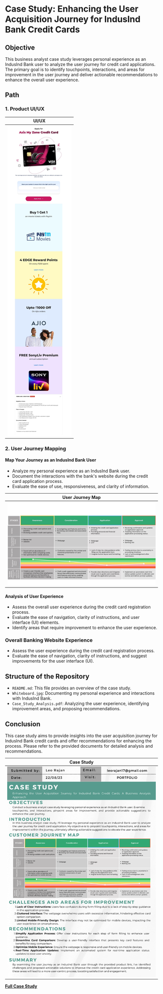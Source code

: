 # Case Study: Enhancing the User Acquisition Journey for IndusInd Bank Credit Cards

## Objective
This business analyst case study leverages personal experience as an IndusInd Bank user to analyze the user journey for credit card applications. The primary goal is to identify touchpoints, interactions, and areas for improvement in the user journey and deliver actionable recommendations to enhance the overall user experience.

## Path

### 1. Product UI/UX

|UI/UX|
|:-:|
|![First Image](https://github.com/leo7736/Case_Study/blob/main/Product%20Link.jpg)|

### 2. User Journey Mapping

#### Map Your Journey as an IndusInd Bank User
- Analyze my personal experience as an IndusInd Bank user.
- Document the interactions with the bank's website during the credit card application process.
- Evaluate the ease of use, responsiveness, and clarity of information.

|User Journey Map|
|:-:|
|![First Image](https://github.com/leo7736/Case_Study/blob/main/Whiteboard.jpg)|

#### Analysis of User Experience
- Assess the overall user experience during the credit card registration process.
- Evaluate the ease of navigation, clarity of instructions, and user interface (UI) elements.
- Identify areas that require improvement to enhance the user experience.

### Overall Banking Website Experience
- Assess the user experience during the credit card registration process.
- Evaluate the ease of navigation, clarity of instructions, and suggest improvements for the user interface (UI).

## Structure of the Repository
- `README.md`: This file provides an overview of the case study.
- `Whiteboard.jpg`: Documenting my personal experience and interactions with IndusInd Bank.
- `Case_Study_Analysis.pdf`: Analyzing the user experience, identifying improvement areas, and proposing recommendations.

## Conclusion
This case study aims to provide insights into the user acquisition journey for IndusInd Bank credit cards and offer recommendations for enhancing the process. Please refer to the provided documents for detailed analysis and recommendations.

|Case Study|
|:-:|
|![First Image](https://github.com/leo7736/Case_Study/blob/main/cs2.png)|

**[Full Case Study](https://github.com/leo7736/Case_Study/blob/main/cs1.pdf)**


